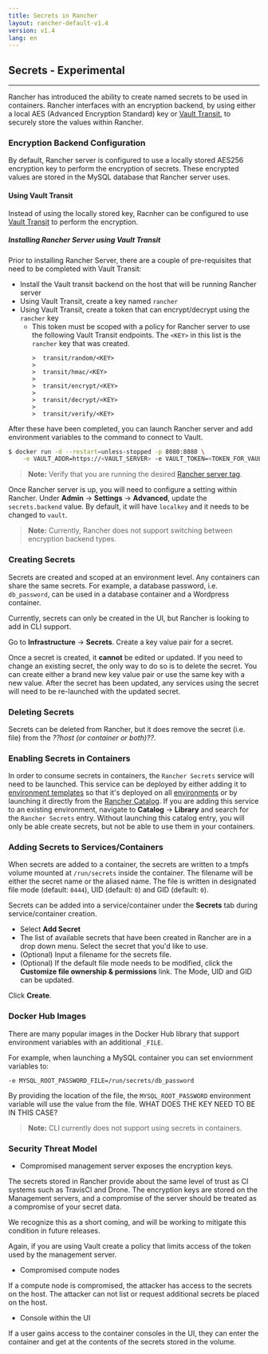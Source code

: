 ```yaml
---
title: Secrets in Rancher
layout: rancher-default-v1.4
version: v1.4
lang: en
---
```


## Secrets - Experimental
---

Rancher has introduced the ability to create named secrets to be used in containers. Rancher interfaces with an encryption backend, by using either a local AES (Advanced Encryption Standard) key or [Vault Transit](https://www.vaultproject.io/docs/secrets/transit/), to securely store the values within Rancher. 

### Encryption Backend Configuration

By default, Rancher server is configured to use a locally stored AES256 encryption key to perform the encryption of secrets. These encrypted values are stored in the MySQL database that Rancher server uses. 

#### Using Vault Transit

Instead of using the locally stored key, Racnher can be configured to use [Vault Transit](https://www.vaultproject.io/docs/secrets/transit/) to perform the encryption. 

##### Installing Rancher Server using Vault Transit

Prior to installing Rancher Server, there are a couple of pre-requisites that need to be completed with Vault Transit: 

* Install the Vault transit backend on the host that will be running Rancher server
* Using Vault Transit, create a key named `rancher`
* Using Vault Transit, create a token that can encrypt/decrypt using the `rancher` key
  * This token must be scoped with a policy for Rancher server to use the following Vault Transit endpoints. The `<KEY>` in this list is the `rancher` key that was created.
      ```
      >  transit/random/<KEY>
      > 
      >  transit/hmac/<KEY>
      > 
      >  transit/encrypt/<KEY>
      > 
      >  transit/decrypt/<KEY>
      >  
      >  transit/verify/<KEY>
      ```
     

After these have been completed, you can launch Rancher server and add environment variables to the command to connect to Vault. 

```bash
$ docker run -d --restart=unless-stopped -p 8080:8080 \
    -e VAULT_ADDR=https://<VAULT_SERVER> -e VAULT_TOKEN=<TOKEN_FOR_VAULT_ACCCESS> rancher/server
```

> **Note:** Verify that you are running the desired [Rancher server tag]({{site.baseurl}}/rancher/{{page.version}}/{{page.lang}}/installing-rancher/installing-server/#rancher-server-tags).

Once Rancher server is up, you will need to configure a setting within Rancher. Under **Admin** -> **Settings** -> **Advanced**, update the `secrets.backend` value. By default, it will have `localkey` and it needs to be changed to `vault`. 

> **Note:** Currently, Rancher does not support switching between encryption backend types. 

### Creating Secrets

Secrets are created and scoped at an environment level. Any containers can share the same secrets. For example, a database password, i.e. `db_password`, can be used in a database container and a Wordpress container. 

Currently, secrets can only be created in the UI, but Rancher is looking to add in CLI support. 

Go to **Infrastructure** -> **Secrets**. Create a key value pair for a secret. 

Once a secret is created, it **cannot** be edited or updated. If you need to change an existing secret, the only way to do so is to delete the secret. You can create either a brand new key value pair or use the same key with a new value. After the secret has been updated, any services using the secret will need to be re-launched with the updated secret. 

### Deleting Secrets

Secrets can be deleted from Rancher, but it does remove the secret (i.e. file) from the _??host (or container or both)??_.

### Enabling Secrets in Containers

In order to consume secrets in containers, the `Rancher Secrets` service will need to be launched. This service can be deployed by either adding it to [environment templates]({{site.baseurl}}/rancher/{{page.version}}/{{page.lang}}/environments/#what-is-an-environment-template) so that it's deployed on all [environments]({{site.baseurl}}/rancher/{{page.version}}/{{page.lang}}/environments/) or by launching it directly from the [Rancher Catalog]({{site.baseurl}}/rancher/{{page.version}}/{{page.lang}}/catalog/). If you are adding this service to an existing environment, navigate to **Catalog** -> **Library** and search for the `Rancher Secrets` entry. Without launching this catalog entry, you will only be able create secrets, but not be able to use them in your containers.

### Adding Secrets to Services/Containers

When secrets are added to a container, the secrets are written to a tmpfs volume mounted at `/run/secrets` inside the container. The filename will be either the secret name or the aliased name. The file is written in designated file mode (default: `0444`), UID (default: `0`) and GID (default: `0`). 

Secrets can be added into a service/container under the **Secrets** tab during service/container creation. 

* Select **Add Secret**
* The list of available secrets that have been created in Rancher are in a drop down menu. Select the secret that you'd like to use. 
* (Optional) Input a filename for the secrets file.
* (Optional) If the default file mode needs to be modified, click the **Customize file ownership & permissions** link. The Mode, UID and GID can be updated.

Click **Create**. 

### Docker Hub Images

There are many popular images in the Docker Hub library that support environment variables with an additional `_FILE`. 

For example, when launching a MySQL container you can set enviornment variables to:

`-e MYSQL_ROOT_PASSWORD_FILE=/run/secrets/db_password`

By providing the location of the file, the `MYSQL_ROOT_PASSWORD` environment variable will use the value from the file. WHAT DOES THE KEY NEED TO BE IN THIS CASE?

> **Note:** CLI currently does not support using secrets in containers. 

### Security Threat Model

* Compromised management server exposes the encryption keys. 

The secrets stored in Rancher provide about the same level of trust as CI systems such as TravisCI and Drone. The encryption keys are stored on the Management servers, and a compromise of the server should be treated as a compromise of your secret data.

We recognize this as a short coming, and will be working to mitigate this condition in future releases. 

Again, if you are using Vault create a policy that limits access of the token used by the management server.

* Compromised compute nodes

If a compute node is compromised, the attacker has access to the secrets on the host. The attacker can not list or request additional secrets be placed on the host. 

* Console within the UI

If a user gains access to the container consoles in the UI, they can enter the container and get at the contents of the secrets stored in the volume.
